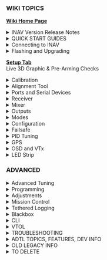 ### WIKI TOPICS

[**Wiki Home Page**](https://github.com/iNavFlight/inav/wiki/Home)

<details>
<summary>INAV Version Release Notes</summary>

[7.1.0 Release Notes](https://github.com/iNavFlight/inav/wiki/7.1.0-Release-Notes)\
[7.0.0 Release Notes](https://github.com/iNavFlight/inav/wiki/7.0.0-Release-Notes)\
[6.0.0 Release Notes](https://github.com/iNavFlight/inav/wiki/6.0.0-Release-Notes)\
[5.1 Release notes](https://github.com/iNavFlight/inav/wiki/5.1-Release-notes)\
[5.0.0 Release Notes](https://github.com/iNavFlight/inav/wiki/5.0.0-Release-Notes)\
[4.1.0 Release Notes](https://github.com/iNavFlight/inav/wiki/4.1.0-Release-Notes)\
[4.0.0 Release Notes](https://github.com/iNavFlight/inav/wiki/4.0.0-Release-Notes)\
[3.0.0 Release Notes](https://github.com/iNavFlight/inav/wiki/3.0.0-Release-Notes)\
[2.6.0 Release Notes](https://github.com/iNavFlight/inav/wiki/2.6.0-Release-Notes)\
[2.5.1 Release notes](https://github.com/iNavFlight/inav/wiki/2.5.1-Release-notes)\
[2.5.0 Release Notes](https://github.com/iNavFlight/inav/wiki/2.5.0-Release-Notes)\
[2.4.0 Release Notes](https://github.com/iNavFlight/inav/wiki/2.4.0-Release-Notes)\
[2.3.0 Release Notes](https://github.com/iNavFlight/inav/wiki/2.3.0-Release-Notes)\
[2.2.1 Release Notes](https://github.com/iNavFlight/inav/wiki/2.2.1-Release-Notes)\
[2.2.0 Release Notes](https://github.com/iNavFlight/inav/wiki/2.2.0-Release-Notes)\
[2.1.0 Release Notes](https://github.com/iNavFlight/inav/wiki/2.1.0-Release-Notes)\
[2.0.0 Release Notes](https://github.com/iNavFlight/inav/wiki/2.0.0-Release-Notes)\
[1.9.1 Release notes](https://github.com/iNavFlight/inav/wiki/1.9.1-Release-notes)\
[1.9.0 Release notes](https://github.com/iNavFlight/inav/wiki/1.9.0-Release-notes)\
[1.8.0 Release notes](https://github.com/iNavFlight/inav/wiki/1.8.0-Release-notes)\
[1.7.3 Release notes](https://github.com/iNavFlight/inav/wiki/1.7.3-Release-notes)\
[New features over versions log](https://github.com/iNavFlight/inav/wiki/New-features-over-versions-log)

</details>

<details>
<summary>QUICK START GUIDES</summary>

[Getting started with iNav](https://github.com/iNavFlight/inav/wiki/Getting-started-with-iNav)\
[Fixed Wing Guide](https://github.com/iNavFlight/inav/wiki/Fixed-Wing-Guide)\
[Howto: CC3D flight controller, minimOSD , telemetry and GPS for fixed wing](https://github.com/iNavFlight/inav/wiki/Howto:-CC3D-flight-controller,-minimOSD-,-telemetry-and-GPS-for-fixed-wing)\
[Howto: CC3D flight controller, minimOSD, GPS and LTM telemetry for fixed wing](https://github.com/iNavFlight/inav/wiki/Howto:-CC3D-flight-controller,-minimOSD,-GPS-and-LTM-telemetry-for-fixed-wing)\
[INAV for BetaFlight users](https://github.com/iNavFlight/inav/wiki/INAV-for-BetaFlight-users)\
[launch mode](https://github.com/iNavFlight/inav/wiki/launch-mode)\
[Multirotor guide](https://github.com/iNavFlight/inav/wiki/Multirotor-guide)\
[YouTube video guides](https://github.com/iNavFlight/inav/wiki/YouTube-video-guides)\
DevDocs [Getting Started.md](https://github.com/iNavFlight/inav/blob/master/docs/Getting%20Started.md)\
DevDocs [INAV_Fixed_Wing_Setup_Guide.pdf](https://github.com/iNavFlight/inav/blob/master/docs/INAV_Fixed_Wing_Setup_Guide.pdf)\
DevDocs [Safety.md](https://github.com/iNavFlight/inav/blob/master/docs/Safety.md)
</details>

<details>
<summary>Connecting to INAV</summary>

[Bluetooth setup to configure your flight controller](https://github.com/iNavFlight/inav/wiki/Bluetooth-setup-to-configure-your-flight-controller)\
DevDocs [Wireless Connections (BLE, TCP and UDP).md](https://github.com/iNavFlight/inav/blob/master/docs/Wireless%20Connections%20(BLE%2C%20TCP%20and%20UDP).md)\
</details>

<details>
<summary>Flashing and Upgrading</summary>

[Boards, Targets and PWM allocations](https://github.com/iNavFlight/inav/wiki/Boards,-Targets-and-PWM-allocations)\
[Upgrading from an older version of INAV to the current version](https://github.com/iNavFlight/inav/wiki/Upgrading-from-an-older-version-of-INAV-to-the-current-version)\
DevDocs [Installation.md](https://github.com/iNavFlight/inav/blob/master/docs/Installation.md)\
DevDocs [USB Flashing.md](https://github.com/iNavFlight/inav/blob/master/docs/USB%20Flashing.md)
</details>

[**Setup Tab**](https://github.com/iNavFlight/inav/wiki/Setup-Tab)\
Live 3D Graphic & Pre-Arming Checks

<details>
<summary>Calibration</summary>

[Sensor calibration](https://github.com/iNavFlight/inav/wiki/Sensor-calibration)
</details>

<details>
<summary>Alignment Tool</summary>

Allows FC and Compass to be flipped. See the quick start guides.
</details>

<details>
<summary>Ports and Serial Devices</summary>

[iNav Telemetry](https://github.com/iNavFlight/inav/wiki/iNav-Telemetry)\
DevDocs [Rangefinder.md](https://github.com/iNavFlight/inav/blob/master/docs/Rangefinder.md)\
DevDocs [Rssi.md](https://github.com/iNavFlight/inav/blob/master/docs/Rssi.md)\
DevDocs [Runcam device.md](https://github.com/iNavFlight/inav/blob/master/docs/Runcam%20device.md)\
DevDocs [Serial.md](https://github.com/iNavFlight/inav/blob/master/docs/Serial.md)\
DevDocs [Telemetry.md](https://github.com/iNavFlight/inav/blob/master/docs/Telemetry.md)
</details>

<details>
<summary>Receiver</summary>

DevDocs [Rx.md](https://github.com/iNavFlight/inav/blob/master/docs/Rx.md)\
DevDocs [Spektrum bind.md](https://github.com/iNavFlight/inav/blob/master/docs/Spektrum%20bind.md)
</details>

<details>
<summary>Mixer</summary>

[Custom mixes for exotic setups](https://github.com/iNavFlight/inav/wiki/Custom-mixes-for-exotic-setups)\
DevDocs [Mixer.md](https://github.com/iNavFlight/inav/blob/master/docs/Mixer.md)
</details>

<details>
<summary>Outputs</summary>

DevDocs [ESC and servo outputs.md](https://github.com/iNavFlight/inav/blob/master/docs/ESC%20and%20servo%20outputs.md)\
DevDocs [Servo.md](https://github.com/iNavFlight/inav/blob/master/docs/Servo.md)
</details>

<details>
<summary>Modes</summary>

[Modes](https://github.com/iNavFlight/inav/wiki/Modes)\
[Navigation modes](https://github.com/iNavFlight/inav/wiki/Navigation-modes)\
[Navigation Mode: Return to Home](https://github.com/iNavFlight/inav/wiki/Navigation-Mode:-Return-to-Home)\
DevDocs [Controls.md](https://github.com/iNavFlight/inav/blob/master/docs/Controls.md)\
DevDocs [INAV_Modes.pdf](https://github.com/iNavFlight/inav/blob/master/docs/INAV_Modes.pdf)\
DevDocs [Navigation.md](https://github.com/iNavFlight/inav/blob/master/docs/Navigation.md)
</details>

<details>
<summary>Configuration</summary>

[Sensor auto detect and hardware failure detection](https://github.com/iNavFlight/inav/wiki/Sensor-auto-detect-and-hardware-failure-detection)
</details>

<details>
<summary>Failsafe</summary>

[Failsafe](https://github.com/iNavFlight/inav/wiki/Failsafe)\
DevDocs [Failsafe.md](https://github.com/iNavFlight/inav/blob/master/docs/Failsafe.md)
</details>

<details>
<summary>PID Tuning</summary>

[PID Attenuation and scaling](https://github.com/iNavFlight/inav/wiki/PID-Attenuation-and-scaling)\
[Fixed Wing Tuning for INAV 3.0](https://github.com/iNavFlight/inav/wiki/Fixed-Wing-Tuning-for-INAV-3.0)\
[Tune INAV PIFF controller for fixedwing](https://github.com/iNavFlight/inav/wiki/Tune-INAV-PIFF-controller-for-fixedwing)\
DevDocs [Autotune - fixedwing.md](https://github.com/iNavFlight/inav/blob/master/docs/Autotune%20-%20fixedwing.md)\
DevDocs [INAV PID Controller.md](https://github.com/iNavFlight/inav/blob/master/docs/INAV%20PID%20Controller.md)\
DevDocs [INAV_Wing_Tuning_Masterclass.pdf](https://github.com/iNavFlight/inav/blob/master/docs/INAV_Wing_Tuning_Masterclass.pdf)\
DevDocs [PID tuning.md](https://github.com/iNavFlight/inav/blob/master/docs/PID%20tuning.md)\
DevDocs [Profiles.md](https://github.com/iNavFlight/inav/blob/master/docs/Profiles.md)
</details>

<details>
<summary>GPS</summary>

[GPS and Compass setup](https://github.com/iNavFlight/inav/wiki/GPS-and-Compass-setup)\
[GPS Failsafe and Glitch Protection](https://github.com/iNavFlight/inav/wiki/GPS-Failsafe-and-Glitch-Protection)
</details>

<details>
<summary>OSD and VTx</summary>

DevDocs [Betaflight 4.3 compatible OSD.md](https://github.com/iNavFlight/inav/blob/master/docs/Betaflight%204.3%20compatible%20OSD.md)\
[OSD custom messages](https://github.com/iNavFlight/inav/wiki/OSD-custom-messages)\
[OSD Hud and ESP32 radars](https://github.com/iNavFlight/inav/wiki/OSD-Hud-and-ESP32-radars)\
DevDocs [OSD.md](https://github.com/iNavFlight/inav/blob/master/docs/OSD.md)\
DevDocs [VTx.md](https://github.com/iNavFlight/inav/blob/master/docs/VTx.md)
</details>

<details>
<summary>LED Strip</summary>

DevDocs [LedStrip.md](https://github.com/iNavFlight/inav/blob/master/docs/LedStrip.md)
</details>

### ADVANCED

<details>
<summary>Advanced Tuning</summary>

[Fixed Wing Autolaunch](https://github.com/iNavFlight/inav/wiki/Fixed-Wing-Autolaunch)\
DevDocs [INAV_Autolaunch.pdf](https://github.com/iNavFlight/inav/blob/master/docs/INAV_Autolaunch.pdf)
</details>

<details>
<summary>Programming</summary>

DevDocs [Programming Framework.md](https://github.com/iNavFlight/inav/blob/master/docs/Programming%20Framework.md)
</details>

<details>
<summary>Adjustments</summary>

DevDocs [Inflight Adjustments.md](https://github.com/iNavFlight/inav/blob/master/docs/Inflight%20Adjustments.md)
</details>

<details>
<summary>Mission Control</summary>

[INAV Remote Management, Control and Telemetry](https://github.com/iNavFlight/inav/wiki/INAV-Remote-Management,-Control-and-Telemetry)\
[iNavFlight Missions](https://github.com/iNavFlight/inav/wiki/iNavFlight-Missions)\
DevDocs [Safehomes.md](https://github.com/iNavFlight/inav/blob/master/docs/Safehomes.md)
</details>

<details>
<summary>Tethered Logging</summary>

Log when FC is connected via USB
</details>

<details>
<summary>Blackbox</summary>

DevDocs [Blackbox.md](https://github.com/iNavFlight/inav/blob/master/docs/Blackbox.md)\
[INAV blackbox variables](https://github.com/iNavFlight/inav/wiki/INAV-blackbox-variables)\
DevDocs [USB_Mass_Storage_(MSC)_mode.md](https://github.com/iNavFlight/inav/blob/master/docs/USB_Mass_Storage_(MSC)_mode.md)
</details>

<details>
<summary>CLI</summary>

[iNav CLI variables](https://github.com/iNavFlight/inav/wiki/iNav-CLI-variables)\
DevDocs [Cli.md](https://github.com/iNavFlight/inav/blob/master/docs/Cli.md)\
DevDocs [Settings.md](https://github.com/iNavFlight/inav/blob/master/docs/Settings.md)
</details>

<details>
<summary>VTOL</summary>

DevDocs [MixerProfile.md](https://github.com/iNavFlight/inav/blob/master/docs/MixerProfile.md)\
DevDocs [VTOL.md](https://github.com/iNavFlight/inav/blob/master/docs/VTOL.md)
</details>

<details>
<summary>TROUBLESHOOTING</summary>

["Something" is disabled Reasons](https://github.com/iNavFlight/inav/wiki/%22Something%22-is-disabled----Reasons)\
[Blinkenlights](https://github.com/iNavFlight/inav/wiki/Blinkenlights)\
[Pixel OSD FAQs](https://github.com/iNavFlight/inav/wiki/Pixel-OSD-FAQs)\
[TROUBLESHOOTING](https://github.com/iNavFlight/inav/wiki/TROUBLESHOOTING)\
[Why do I have limited servo throw in my airplane](https://github.com/iNavFlight/inav/wiki/Why-do-I-have-limited-servo-throw-in-my-airplane)
</details>

<details>
<summary>ADTL TOPICS, FEATURES, DEV INFO</summary>

[AAT Automatic Antenna Tracker](https://github.com/iNavFlight/inav/wiki/AAT-Automatic-Antenna-Tracker)\
[Building custom firmware](https://github.com/iNavFlight/inav/wiki/Building-custom-firmware)\
[Default values for different type of aircrafts](https://github.com/iNavFlight/inav/wiki/Default-values-for-different-type-of-aircrafts)\
[Features safe to add and remove to fit your needs.](https://github.com/iNavFlight/inav/wiki/Features-safe-to-add-and-remove-to-fit-your-needs.)\
[Developer info](https://github.com/iNavFlight/inav/wiki/Developer-info)\
[INAV MSP frames changelog](https://github.com/iNavFlight/inav/wiki/INAV-MSP-frames-changelog)\
[Lightweight Telemetry (LTM)](https://github.com/iNavFlight/inav/wiki/Lightweight-Telemetry-(LTM))\
[Making a new Virtualbox to make your own INAV](https://github.com/iNavFlight/inav/wiki/Making-a-new-Virtualbox-to-make-your-own-INAV)\
[MSP Navigation Messages](https://github.com/iNavFlight/inav/wiki/MSP-Navigation-Messages)\
[MSP V2](https://github.com/iNavFlight/inav/wiki/MSP-V2)\
[OrangeRX LRS RX and OMNIBUS F4](https://github.com/iNavFlight/inav/wiki/OrangeRX-LRS-RX-and-OMNIBUS-F4)\
[Rate Dynamics](https://github.com/iNavFlight/inav/wiki/Rate-Dynamics)\
[Target and Sensor support](https://github.com/iNavFlight/inav/wiki/Target-and-Sensor-support)\
[UAV Interconnect Bus](https://github.com/iNavFlight/inav/wiki/UAV-Interconnect-Bus)\
[Ublox 3.01 firmware and Galileo](https://github.com/iNavFlight/inav/wiki/Ublox-3.01-firmware-and-Galileo)\
DevDocs [1wire.md](https://github.com/iNavFlight/inav/blob/master/docs/1wire.md)\
DevDocs [ADSB.md](https://github.com/iNavFlight/inav/blob/master/docs/ADSB.md)\
DevDocs [Battery.md](https://github.com/iNavFlight/inav/blob/master/docs/Battery.md)\
DevDocs [Buzzer.md](https://github.com/iNavFlight/inav/blob/master/docs/Buzzer.md)\
DevDocs [Channel forwarding.md](https://github.com/iNavFlight/inav/blob/master/docs/Channel%20forwarding.md)\
DevDocs [Display.md](https://github.com/iNavFlight/inav/blob/master/docs/Display.md)\
DevDocs [Fixed Wing Landing.md](https://github.com/iNavFlight/inav/blob/master/docs/Fixed%20Wing%20Landing.md)\
DevDocs [GPS_fix_estimation.md](https://github.com/iNavFlight/inav/blob/master/docs/GPS_fix_estimation.md)\
DevDocs [LED pin PWM.md](https://github.com/iNavFlight/inav/blob/master/docs/LED%20pin%20PWM.md)\
DevDocs [Lights.md](https://github.com/iNavFlight/inav/blob/master/docs/Lights.md)\
DevDocs [OSD Joystick.md](https://github.com/iNavFlight/inav/blob/master/docs/OSD%20Joystick.md)\
DevDocs [Servo Gimbal.md](https://github.com/iNavFlight/inav/blob/master/docs/Servo%20Gimbal.md)\
DevDocs [Temperature sensors.md](https://github.com/iNavFlight/inav/blob/master/docs/Temperature%20sensors.md)
</details>

<details>
<summary>OLD LEGACY INFO</summary>

[Supported boards](https://github.com/iNavFlight/inav/wiki/Supported-boards)\
DevDocs [Boards.md](https://github.com/iNavFlight/inav/blob/master/docs/Boards.md)\
[Legacy Mixers](https://github.com/iNavFlight/inav/wiki/Legacy-Mixers)\
[Legacy target ChebuzzF3](https://github.com/iNavFlight/inav/wiki/Legacy-target----ChebuzzF3)\
[Legacy target Colibri RACE](https://github.com/iNavFlight/inav/wiki/Legacy-target-Colibri-RACE)\
[Legacy target Motolab](https://github.com/iNavFlight/inav/wiki/Legacy-target-Motolab)\
[Legacy target Omnibus F3](https://github.com/iNavFlight/inav/wiki/Legacy-target-Omnibus-F3)\
[Legacy target Paris Air Hero 32](https://github.com/iNavFlight/inav/wiki/Legacy-target-Paris-Air-Hero-32)\
[Legacy target Paris Air Hero 32 F3](https://github.com/iNavFlight/inav/wiki/Legacy-target-Paris-Air-Hero-32-F3)\
[Legacy target Sparky](https://github.com/iNavFlight/inav/wiki/Legacy-target-Sparky)\
[Legacy target SPRacingF3](https://github.com/iNavFlight/inav/wiki/Legacy-target-SPRacingF3)\
[Legacy target SPRacingF3EVO](https://github.com/iNavFlight/inav/wiki/Legacy-target-SPRacingF3EVO)\
[Legacy target SPRacingF3EVO_1SS](https://github.com/iNavFlight/inav/wiki/Legacy-target-SPRacingF3EVO_1SS)\
DevDocs [Configuration.md](https://github.com/iNavFlight/inav/blob/master/docs/Configuration.md)\
</details>

<details>
<summary>TO DELETE</summary>

[Request form new PRESET](https://github.com/iNavFlight/inav/wiki/Request-form-new-PRESET)\
DevDocs [Introduction.md](https://github.com/iNavFlight/inav/blob/master/docs/Introduction.md)\
[Welcome to INAV, useful links and products](https://github.com/iNavFlight/inav/wiki/Welcome-to-INAV,-useful-links-and-products)
</details>